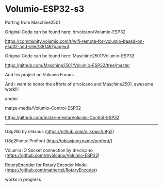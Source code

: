 # Volumio-ESP32-s3

Porting from Maschine2501

Original Code can be found here: drvolcano/Volumio-ESP32

https://community.volumio.com/t/wifi-remote-for-volumio-based-on-esp32-and-oled/39146?page=3

Original Code can be found here: Maschine2501/Volumio-ESP32

https://github.com/Maschine2501/Volumio-ESP32/tree/master

And his project on Volumio Forum...

And I want to honor the efforts of drvolcano and Maschine2501, awesome work!!!

anoter 

matze-media/Volumio-Control-ESP32

https://github.com/matze-media/Volumio-Control-ESP32

----------------------------------------------------------------------------------------------------------------
U8g2lib by olikraus (https://github.com/olikraus/u8g2)

U8g2Fonts: ProFont (http://tobiasjung.name/profont/)

Volumio IO Socket connection by drvolcano (https://github.com/drvolcano/Volumio-ESP32)

RoteryEncoder for Rotary Encoder Modul (https://github.com/mathertel/RotaryEncoder)


works in progress

